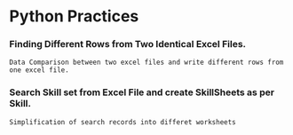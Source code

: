 # Python Practices

### Finding Different Rows from Two Identical Excel Files.
	Data Comparison between two excel files and write different rows from one excel file.

### Search Skill set from Excel File and create SkillSheets as per Skill.
	Simplification of search records into differet worksheets

